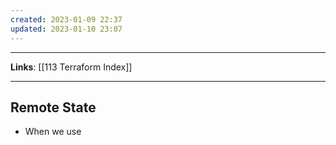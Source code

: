 ```yaml
---
created: 2023-01-09 22:37
updated: 2023-01-10 23:07
---
```

---
**Links**: [[113 Terraform Index]]

---
## Remote State
- When we use 
